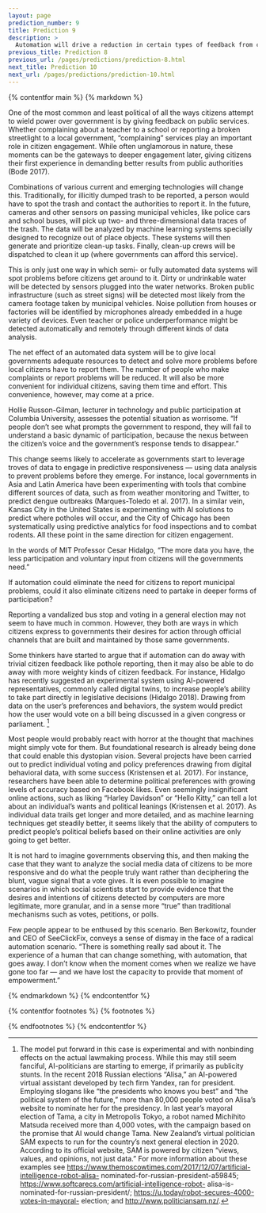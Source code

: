 ```yaml
---
layout: page
prediction_number: 9
title: Prediction 9
description: >
  Automation will drive a reduction in certain types of feedback from citizens to governments.
previous_title: Prediction 8
previous_url: /pages/predictions/prediction-8.html
next_title: Prediction 10
next_url: /pages/predictions/prediction-10.html
---
```


{% contentfor main %}
{% markdown %}

One of the most common and least political of all the ways citizens attempt to wield power over government is by giving feedback on public services. Whether complaining about a teacher to a school or reporting a broken streetlight to a local government, “complaining” services play an important role in citizen engagement. While often unglamorous in nature, these moments can be the gateways to deeper engagement later, giving citizens their first experience in demanding better results from public authorities (Bode 2017).

Combinations of various current and emerging technologies will change this. Traditionally, for illicitly dumped trash to be reported, a person would have to spot the trash and contact the authorities to report it. In the future, cameras and other sensors on passing municipal vehicles, like police cars and school buses, will pick up two- and three-dimensional data traces of the trash. The data will be analyzed by machine learning systems specially designed to recognize out of place objects. These systems will then generate and prioritize clean-up tasks. Finally, clean-up crews will be dispatched to clean it up (where governments can afford this service).

This is only just one way in which semi- or fully automated data systems will spot problems before citizens get around to it. Dirty or undrinkable water will be detected by sensors plugged into the water networks. Broken public infrastructure (such as street signs) will be detected most likely from the camera footage taken by municipal vehicles. Noise pollution from houses or factories will be identified by microphones already embedded in a huge variety of devices. Even teacher or police underperformance might be detected automatically and remotely through different kinds of data analysis. 

The net effect of an automated data system will be to give local governments adequate resources to detect and solve more problems before local citizens have to report them. The number of people who make complaints or report problems will be reduced. It will also be more convenient for individual citizens, saving them time and effort. This convenience, however, may come at a price.

Hollie Russon-Gilman, lecturer in technology and public participation at Columbia University, assesses the potential situation as worrisome. “If people don’t see what prompts the government to respond, they will fail to understand a basic dynamic of participation, because the nexus between the citizen’s voice and the government’s response tends to disappear.”

This change seems likely to accelerate as governments start to leverage troves of data to engage in predictive responsiveness — using data analysis to prevent problems before they emerge. For instance, local governments in Asia and Latin America have been experimenting with tools that combine different sources of data, such as from weather monitoring and Twitter, to predict dengue outbreaks (Marques-Toledo et al. 2017). In a similar vein, Kansas City in the United States is experimenting with AI solutions to predict where potholes will occur, and the City of Chicago has been systematically using predictive analytics for food inspections and to combat rodents. All these point in the same direction for citizen engagement.

In the words of MIT Professor Cesar Hidalgo, “The more data you have, the less participation and voluntary input from citizens will the governments need.”

If automation could eliminate the need for citizens to report municipal problems, could it also eliminate citizens need to partake in deeper forms of participation?

Reporting a vandalized bus stop and voting in a general election may not seem to have much in common. However, they both are ways in which citizens express to governments their desires for action through official channels that are built and maintained by those same governments.

Some thinkers have started to argue that if automation can do away with trivial citizen feedback like pothole reporting, then it may also be able to do away with more weighty kinds of citizen feedback. For instance, Hidalgo has recently suggested an experimental system using AI-powered representatives, commonly called digital twins, to increase people’s ability to take part directly in legislative decisions (Hidalgo 2018). Drawing from data on the user’s preferences and behaviors, the system would predict how the user would vote on a bill being discussed in a given congress or parliament. [^16]

Most people would probably react with horror at the thought that machines might simply vote for them. But foundational research is already being done that could enable this dystopian vision. Several projects have been carried out to predict individual voting and policy preferences drawing from digital behavioral data, with some success (Kristensen et al. 2017). For instance, researchers have been able to determine political preferences with growing levels of accuracy based on Facebook likes. Even seemingly insignificant online actions, such as liking “Harley Davidson” or “Hello Kitty,” can tell a lot about an individual’s wants and political leanings (Kristensen et al. 2017). As individual data trails get longer and more detailed, and as machine learning techniques get steadily better, it seems likely that the ability of computers to predict people’s political beliefs based on their online activities are only going to get better.

It is not hard to imagine governments observing this, and then making the case that they want to analyze the social media data of citizens to be more responsive and do what the people truly want rather than deciphering the blunt, vague signal that a vote gives. It is even possible to imagine scenarios in which social scientists start to provide evidence that the desires and intentions of citizens detected by computers are more legitimate, more granular, and in a sense more “true” than traditional mechanisms such as votes, petitions, or polls.

Few people appear to be enthused by this scenario. Ben Berkowitz, founder and CEO of SeeClickFix, conveys a sense of dismay in the face of a radical automation scenario. “There is something really sad about it. The experience of a human that can change something, with automation, that goes away. I don’t know when the moment comes when we realize we have gone too far — and we have lost the capacity to provide that moment of empowerment.”

{% endmarkdown %}
{% endcontentfor %}

{% contentfor footnotes %}
{% footnotes %}

[^16]: The model put forward in this case is experimental and with nonbinding effects on the actual lawmaking process. While this may still seem fanciful, AI-politicians are starting to emerge, if primarily as publicity stunts. In the recent 2018 Russian elections “Alisa,” an AI-powered virtual assistant developed by tech firm Yandex, ran for president. Employing slogans like “the presidents who knows you best” and “the political system of the future,” more than 80,000 people voted on Alisa’s website to nominate her for the presidency. In last year’s mayoral election of Tama, a city in Metropolis Tokyo, a robot named Michihito Matsuda received more than 4,000 votes, with the campaign based on the promise that AI would change Tama. New Zealand’s virtual politician SAM expects to run for the country’s next general election in 2020. According to its official website, SAM is powered by citizen “views, values, and opinions, not just data.” For more information about these examples see https://www.themoscowtimes.com/2017/12/07/artificial-intelligence-robot-alisa- nominated-for-russian-president-a59845; https://www.softcarecs.com/artificial-intelligence-robot- alisa-is-nominated-for-russian-president/; https://u.today/robot-secures-4000-votes-in-mayoral- election; and http://www.politiciansam.nz/.

{% endfootnotes %}
{% endcontentfor %}